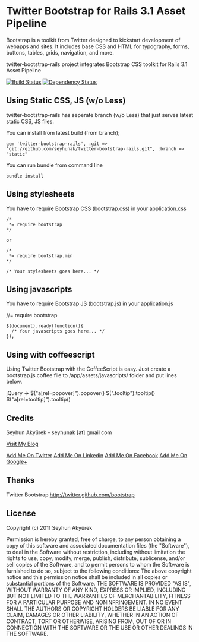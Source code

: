 # Twitter Bootstrap for Rails 3.1 Asset Pipeline
Bootstrap is a toolkit from Twitter designed to kickstart development of webapps and sites.
It includes base CSS and HTML for typography, forms, buttons, tables, grids, navigation, and more.

twitter-bootstrap-rails project integrates Bootstrap CSS toolkit for Rails 3.1 Asset Pipeline

[![Build Status](https://secure.travis-ci.org/seyhunak/twitter-bootstrap-rails.png)](http://travis-ci.org/seyhunak/twitter-bootstrap-rails)
[![Dependency Status](https://gemnasium.com/seyhunak/twitter-bootstrap-rails.png)](https://gemnasium.com/seyhunak/twitter-bootstrap-rails)

## Using Static CSS, JS (w/o Less)

twitter-bootstrap-rails has seperate branch (w/o Less) that just serves latest static CSS, JS files.

You can install from latest build (from branch);

    gem 'twitter-bootstrap-rails', :git => "git://github.com/seyhunak/twitter-bootstrap-rails.git", :branch => "static"

You can run bundle from command line

    bundle install


## Using stylesheets

You have to require Bootstrap CSS (bootstrap.css) in your application.css

	/*
	 *= require bootstrap
	*/

	or

	/*
	 *= require bootstrap.min
	*/

	/* Your stylesheets goes here... */

## Using javascripts

You have to require Bootstrap JS (bootstrap.js) in your application.js

  //= require bootstrap

	$(document).ready(function(){
      /* Your javascripts goes here... */
	});


## Using with coffeescript
Using Twitter Bootstrap with the CoffeeScript is easy.
Just create a bootstrap.js.coffee file to /app/assets/javascripts/ folder and put lines below.

  jQuery ->
    $("a[rel=popover]").popover()
    $(".tooltip").tooltip()
    $("a[rel=tooltip]").tooltip()

## Credits
Seyhun Akyürek - seyhunak [at] gmail com

[Visit My Blog](http://www.seyhunakyurek.com/ "Visit My Blog")

[Add Me On Twitter](http://twitter.com/seyhunak "Add Me On Twitter")
[Add Me On Linkedin](http://tr.linkedin.com/in/seyhunak "Add Me On Linkedin")
[Add Me On Facebook](https://www.facebook.com/seyhunak "Add Me On Facebook")
[Add Me On Google+](http://plus.ly/seyhunak "Add Me On Google+")


## Thanks
Twitter Bootstrap
http://twitter.github.com/bootstrap


## License
Copyright (c) 2011 Seyhun Akyürek

Permission is hereby granted, free of charge, to any person obtaining a copy of this software and associated documentation files (the "Software"), to deal in the Software without restriction, including without limitation the rights to use, copy, modify, merge, publish, distribute, sublicense, and/or sell copies of the Software, and to permit persons to whom the Software is furnished to do so, subject to the following conditions:
The above copyright notice and this permission notice shall be included in all copies or substantial portions of the Software.
THE SOFTWARE IS PROVIDED "AS IS", WITHOUT WARRANTY OF ANY KIND, EXPRESS OR IMPLIED, INCLUDING BUT NOT LIMITED TO THE WARRANTIES OF MERCHANTABILITY, FITNESS FOR A PARTICULAR PURPOSE AND NONINFRINGEMENT. IN NO EVENT SHALL THE AUTHORS OR COPYRIGHT HOLDERS BE LIABLE FOR ANY CLAIM, DAMAGES OR OTHER LIABILITY, WHETHER IN AN ACTION OF CONTRACT, TORT OR OTHERWISE, ARISING FROM, OUT OF OR IN CONNECTION WITH THE SOFTWARE OR THE USE OR OTHER DEALINGS IN THE SOFTWARE.
